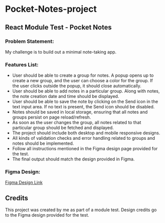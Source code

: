 # Pocket-Notes-project

## React Module Test - Pocket Notes

### Problem Statement:

My challenge is to build out a minimal note-taking app.

### Features List:

- User should be able to create a group for notes. A popup opens up to create a new group, and the user can choose a color for the group. If the user clicks outside the popup, it should close automatically.
- User should be able to add notes in a particular group. Along with notes, the note creation date and time should be displayed.
- User should be able to save the note by clicking on the Send icon in the text input area. If no text is present, the Send icon should be disabled.
- Notes should be saved in local storage, ensuring that all notes and groups persist on page reload/refresh.
- As soon as the user changes the group, all notes related to that particular group should be fetched and displayed.
- The project should include both desktop and mobile responsive designs.
- All kinds of validation checks and error handling related to groups and notes should be implemented.
- Follow all instructions mentioned in the Figma design page provided for the test.
- The final output should match the design provided in Figma.

### Figma Design:

[Figma Design Link](https://www.figma.com/file/3WQMOAqUEgPzDaP1CC1Lwg/Assignment?type=design&node-id=0%3A1&mode=design&t=DdFISFrSpgns4gx7-1)

## Credits

This project was created by me as part of a module test. Design credits go to the Figma design provided for the test.
